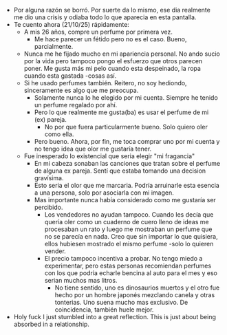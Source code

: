 - Por alguna razón se borró. Por suerte da lo mismo, ese dia realmente me dio una crisis y odiaba todo lo que aparecia en esta pantalla. 
- Te cuento ahora (21/10/25) rápidamente: 
	- A mis 26 años, compre un perfume por primera vez. 
		- Me hace parecer un fétido pero no es el caso. Bueno, parcialmente. 
	- Nunca me he fijado mucho en mi apariencia personal. No ando sucio por la vida pero tampoco pongo el esfuerzo que otros parecen poner. Me gusta más mi pelo cuando esta despeinado, la ropa cuando esta gastada -cosas así. 
	- Si he usado perfumes también. Reitero, no soy hediondo, sinceramente es algo que me preocupa.  
		- Solamente nunca lo he elegido por mi cuenta. Siempre he tenido un perfume regalado por ahí. 
		- Pero lo que realmente me gusta(ba) es usar el perfume de mi (ex) pareja.
			- No por que fuera particularmente bueno. Solo quiero oler como ella.
		- Pero bueno. Ahora, por fin, me toca comprar uno por mi cuenta y no tengo idea que olor me gustaría tener. 
	- Fue inesperado lo existencial que seria elegir "mi fragancia"
		- En mi cabeza sonaban las canciones que tratan sobre el perfume de alguna ex pareja. Sentí que estaba tomando una decision gravísima.
		- Esto seria el olor que me marcaria. Podría arruinarle esta esencia a una persona, solo por asociarla con mi imagen.
		- Mas importante nunca había considerado como me gustaría ser percibido. 
			- Los vendedores no ayudan tampoco. Cuando les decía que quería oler como un cuaderno de cuero lleno de ideas me procesaban un rato y luego me mostraban un perfume que no se parecía en nada. Creo que sin importar lo que quisiera, ellos hubiesen mostrado el mismo perfume -solo lo quieren vender.
			- El precio tampoco incentiva a probar. No tengo miedo a experimentar, pero estas personas recomiendan perfumes con los que podría echarle bencina al auto para el mes y eso serian muchos mas litros. 
				- No tiene sentido, uno es dinosaurios muertos y el otro fue hecho por un hombre japonés mezclando canela y otras tonterias. Uno suena mucho mas exclusivo. De coincidencia, también huele mejor. 
- Holy fuck I just stumbled into a great reflection. This is just about being absorbed in a relationship. 
